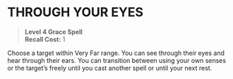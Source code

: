 ﻿# THROUGH YOUR EYES

> **Level 4 Grace Spell**  
> **Recall Cost:** 1

Choose a target within Very Far range. You can see through their eyes and hear through their ears. You can transition between using your own senses or the target’s freely until you cast another spell or until your next rest.
